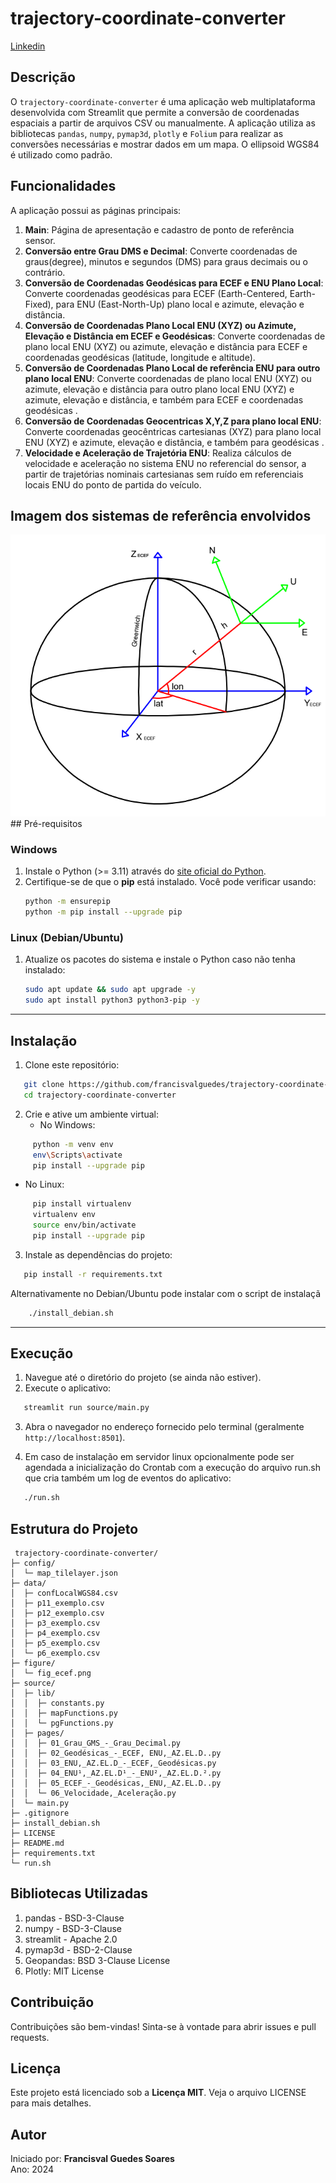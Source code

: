 # trajectory-coordinate-converter

[Linkedin](https://www.linkedin.com/pulse/app-streamlit-para-convers%25C3%25A3o-de-coordenadas-espaciais-guedes-soares-3xxce)

## Descrição
O `trajectory-coordinate-converter` é uma aplicação web multiplataforma desenvolvida com Streamlit que permite a conversão de coordenadas espaciais a partir de arquivos CSV ou manualmente. A aplicação utiliza as bibliotecas `pandas`, `numpy`, `pymap3d`, `plotly`  e `Folium` para realizar as conversões necessárias e mostrar dados em um mapa. O ellipsoid WGS84 é utilizado como padrão.

## Funcionalidades
A aplicação possui as páginas principais:
1. **Main**: Página de apresentação e cadastro de ponto de referência sensor.
2. **Conversão entre Grau DMS e Decimal**: Converte coordenadas de graus(degree), minutos e segundos (DMS) para graus decimais ou o contrário.
3. **Conversão de Coordenadas Geodésicas para ECEF e ENU Plano Local**: Converte coordenadas geodésicas para ECEF (Earth-Centered, Earth-Fixed), para ENU (East-North-Up) plano local e azimute, elevação e distância.
4. **Conversão de Coordenadas Plano Local ENU (XYZ) ou Azimute, Elevação e Distância em ECEF e Geodésicas**: Converte coordenadas de plano local ENU (XYZ) ou azimute, elevação e distância para ECEF e coordenadas geodésicas (latitude, longitude e altitude).
5. **Conversão de Coordenadas Plano Local de referência ENU para outro plano local ENU**: Converte coordenadas de plano local ENU (XYZ) ou azimute, elevação e distância para outro plano local ENU (XYZ) e azimute, elevação e distância, e também para ECEF e coordenadas geodésicas .
6. **Conversão de Coordenadas Geocentricas X,Y,Z para plano local ENU**: Converte coordenadas geocêntricas cartesianas (XYZ) para plano local ENU (XYZ) e azimute, elevação e distância, e também para geodésicas .
7. **Velocidade e Aceleração de Trajetória ENU**:  Realiza cálculos de velocidade e aceleração no sistema ENU no referencial do sensor, a partir de trajetórias nominais cartesianas sem ruído em referenciais locais ENU do ponto de partida do veículo.

## Imagem dos sistemas de referência envolvidos

<img src="figure/fig_ecef.png" width="600" />
## Pré-requisitos  

### Windows  
1. Instale o Python (>= 3.11) através do [site oficial do Python](https://www.python.org/).  
2. Certifique-se de que o **pip** está instalado. Você pode verificar usando:  
   ```bash  
   python -m ensurepip  
   python -m pip install --upgrade pip  
   ```  

### Linux (Debian/Ubuntu)  
1. Atualize os pacotes do sistema e instale o Python caso não tenha instalado:  
   ```bash  
   sudo apt update && sudo apt upgrade -y  
   sudo apt install python3 python3-pip -y  
   ```  

---

## Instalação  

1. Clone este repositório:  
   
```bash  
   git clone https://github.com/francisvalguedes/trajectory-coordinate-converter.git  
   cd trajectory-coordinate-converter  
```  

2. Crie e ative um ambiente virtual:  
   - No Windows:  
     
```bash  
     python -m venv env  
     env\Scripts\activate
     pip install --upgrade pip
```  
   - No Linux:  
```bash  
     pip install virtualenv
     virtualenv env     
     source env/bin/activate 
     pip install --upgrade pip
```  


3. Instale as dependências do projeto:  

```bash  
   pip install -r requirements.txt  
```  

Alternativamente no Debian/Ubuntu pode instalar com o script de instalaçã

```bash 
    ./install_debian.sh
```

---

## Execução  

1. Navegue até o diretório do projeto (se ainda não estiver).  
2. Execute o aplicativo:  
   
```bash  
   streamlit run source/main.py  
```  
3. Abra o navegador no endereço fornecido pelo terminal (geralmente `http://localhost:8501`).  

4. Em caso de instalação em servidor linux opcionalmente pode ser agendada a inicialização do Crontab com a execução do arquivo run.sh que cria também um log de eventos do aplicativo:
```bash
   ./run.sh
```

## Estrutura do Projeto  
```
 trajectory-coordinate-converter/
├─ config/
│  └─ map_tilelayer.json
├─ data/
│  ├─ confLocalWGS84.csv
│  ├─ p11_exemplo.csv
│  ├─ p12_exemplo.csv
│  ├─ p3_exemplo.csv
│  ├─ p4_exemplo.csv
│  ├─ p5_exemplo.csv
│  └─ p6_exemplo.csv
├─ figure/
│  └─ fig_ecef.png
├─ source/
│  ├─ lib/
│  │  ├─ constants.py
│  │  ├─ mapFunctions.py
│  │  └─ pgFunctions.py
│  ├─ pages/
│  │  ├─ 01_Grau_GMS_-_Grau_Decimal.py
│  │  ├─ 02_Geodésicas_-_ECEF, ENU,_AZ.EL.D..py
│  │  ├─ 03_ENU,_AZ.EL.D_-_ECEF,_Geodésicas.py
│  │  ├─ 04_ENU¹,_AZ.EL.D¹_-_ENU²,_AZ.EL.D.².py
│  │  ├─ 05_ECEF_-_Geodésicas,_ENU,_AZ.EL.D..py
│  │  └─ 06_Velocidade,_Aceleração.py
│  └─ main.py
├─ .gitignore
├─ install_debian.sh
├─ LICENSE
├─ README.md
├─ requirements.txt
└─ run.sh
```  

## Bibliotecas Utilizadas
1. pandas - BSD-3-Clause
2. numpy - BSD-3-Clause
3. streamlit - Apache 2.0
4. pymap3d - BSD-2-Clause
5. Geopandas: BSD 3-Clause License
6. Plotly: MIT License

## Contribuição
Contribuições são bem-vindas! Sinta-se à vontade para abrir issues e pull requests.

## Licença
Este projeto está licenciado sob a **Licença MIT**. Veja o arquivo LICENSE para mais detalhes.

## Autor  
Iniciado por: **Francisval Guedes Soares**  
Ano: 2024  